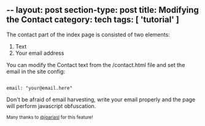 --
layout: post
section-type: post
title: Modifying the Contact
category: tech
tags: [ 'tutorial' ]
---

The contact part of the index page is consisted of two elements:

<ol>
  <li>Text</li>
  <li>Your email address</li>
</ol>

You can modify the Contact text from the /contact.html file and set the email in the site config:

<pre><code data-trim class="yaml">
email: "your@email.here"
</code></pre>

Don't be afraid of email harvesting, write your email properly and the page will perform javascript obfuscation.

<small>Many thanks to <a href="https://github.com/joariasl" target="\_blank">@joariasl</a> for this feature!</small>
